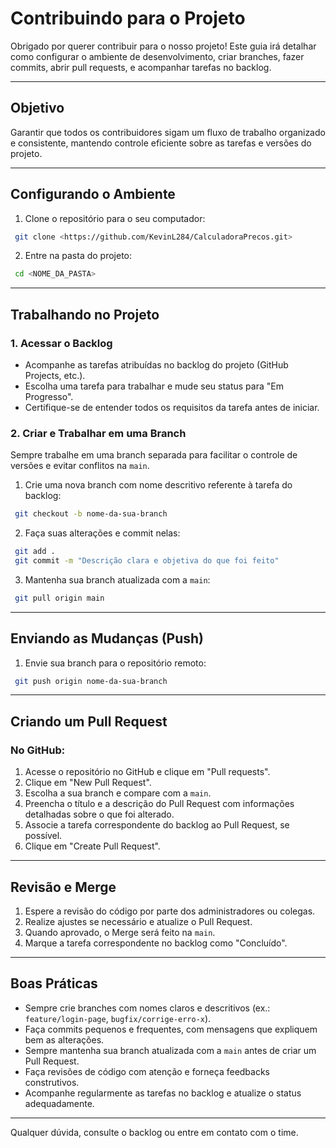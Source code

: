 
# Contribuindo para o Projeto

Obrigado por querer contribuir para o nosso projeto! Este guia irá detalhar como configurar o ambiente de desenvolvimento, criar branches, fazer commits, abrir pull requests, e acompanhar tarefas no backlog.

---

## Objetivo

Garantir que todos os contribuidores sigam um fluxo de trabalho organizado e consistente, mantendo controle eficiente sobre as tarefas e versões do projeto.

---

## Configurando o Ambiente

1. Clone o repositório para o seu computador:
```bash
 git clone <https://github.com/KevinL284/CalculadoraPrecos.git>
```

2. Entre na pasta do projeto:
```bash
 cd <NOME_DA_PASTA>
```

---

## Trabalhando no Projeto

### 1. Acessar o Backlog

- Acompanhe as tarefas atribuídas no backlog do projeto (GitHub Projects, etc.).
- Escolha uma tarefa para trabalhar e mude seu status para "Em Progresso".
- Certifique-se de entender todos os requisitos da tarefa antes de iniciar.

### 2. Criar e Trabalhar em uma Branch

Sempre trabalhe em uma branch separada para facilitar o controle de versões e evitar conflitos na `main`.

1. Crie uma nova branch com nome descritivo referente à tarefa do backlog:
```bash
 git checkout -b nome-da-sua-branch
```

2. Faça suas alterações e commit nelas:
```bash
 git add .
 git commit -m "Descrição clara e objetiva do que foi feito"
```

3. Mantenha sua branch atualizada com a `main`:
```bash
 git pull origin main
```

---

## Enviando as Mudanças (Push)

1. Envie sua branch para o repositório remoto:
```bash
 git push origin nome-da-sua-branch
```

---

## Criando um Pull Request

### No GitHub:

1. Acesse o repositório no GitHub e clique em "Pull requests".
2. Clique em "New Pull Request".
3. Escolha a sua branch e compare com a `main`.
4. Preencha o título e a descrição do Pull Request com informações detalhadas sobre o que foi alterado.
5. Associe a tarefa correspondente do backlog ao Pull Request, se possível.
6. Clique em "Create Pull Request".

---

## Revisão e Merge

1. Espere a revisão do código por parte dos administradores ou colegas.
2. Realize ajustes se necessário e atualize o Pull Request.
3. Quando aprovado, o Merge será feito na `main`.
4. Marque a tarefa correspondente no backlog como "Concluído".

---

## Boas Práticas

- Sempre crie branches com nomes claros e descritivos (ex.: `feature/login-page`, `bugfix/corrige-erro-x`).
- Faça commits pequenos e frequentes, com mensagens que expliquem bem as alterações.
- Sempre mantenha sua branch atualizada com a `main` antes de criar um Pull Request.
- Faça revisões de código com atenção e forneça feedbacks construtivos.
- Acompanhe regularmente as tarefas no backlog e atualize o status adequadamente.

---

Qualquer dúvida, consulte o backlog ou entre em contato com o time.
